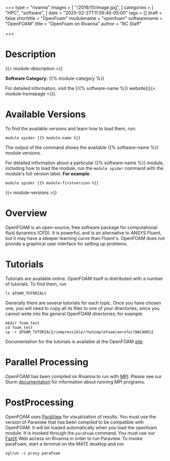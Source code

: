 +++
type = "rivanna"
images = [
  "/2016/10/image.jpg",
]
categories = [
  "HPC",
  "software",
]
date = "2020-02-27T11:59:46-05:00"
tags = []
draft = false
shorttitle = "OpenFoam"
modulename = "openfoam"
softwarename = "OpenFOAM"
title = "OpenFoam on Rivanna"
author = "RC Staff"

+++

# Description
{{< module-description >}}

**Software Category:** {{% module-category %}}

For detailed information, visit the [{{% software-name %}} website]({{< module-homepage >}}).

# Available Versions
To find the available versions and learn how to load them, run:
```
module spider {{% module-name %}}
```

The output of the command shows the available {{% software-name %}} module versions.

For detailed information about a particular {{% software-name %}} module, including how to load the module, run the `module spider` command with the module's full version label. __For example__:
```
module spider {{% module-firstversion %}}
```

{{< module-versions >}}

# Overview

OpenFOAM is an open-source, free software package for computational fluid dynamics (CFD). It is powerful, and is an alternative to ANSYS Fluent, but it may have a steeper learning curve than Fluent's.  OpenFOAM does not provide a graphical user interface for setting up problems.  

# Tutorials

Tutorials are available online.  OpenFOAM itself is distributed with a number of tutorials. To find them, run
```
ls $FOAM_TUTORIALS
```
Generally there are several tutorials for each topic.  Once you have chosen one, you will need to copy all its files to one of your directories, since you cannot write into the general OpenFOAM directories; for example
```
mkdir foam_test
cd foam_test
cp -r $FOAM_TUTORIALS/compressible/rhoSimpleFoam/aerofoilNACA0012
```
Documentation for the tutorials is available at the OpenFOAM [site](https://www.openfoam.com/documentation/tutorial-guide/).

# Parallel Processing

OpenFOAM has been compiled on Rivanna to run with [MPI](/userinfo/rivanna/software/mpi).  Please see our Slurm [documentation](/userinfo/rivanna/slurm) for information about running MPI programs.  

# PostProcessing

OpenFOAM uses [ParaView](https://www.paraview.org) for visualization of results.  You must use the version of Paraview that has been compiled to be compatible with OpenFOAM.  It will be loaded automatically when you load the openfoam module. It is invoked through the `paraFoam` command.  You must use our [FastX](/userinfo/rivanna/logintools/fastx) Web access on Rivanna in order to run Paraview.  To invoke paraFoam, start a terminal on the MATE desktop and run
```
vglrun -c proxy paraFoam
```
